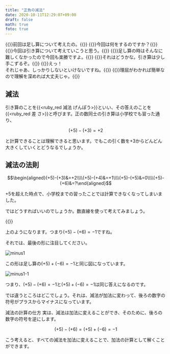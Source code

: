 ```yaml
---
title: "正負の減法"
date: 2020-10-11T12:29:07+09:00
draft: false
math: true
foto: true
---
```


{{<balloon-left>}}前回は足し算について考えたの。{{</balloon-left>}}
{{<balloon-right>}}今回は何をするのですか？{{</balloon-right>}}
{{<balloon-left>}}今回は引き算について考えていこうと思う。{{</balloon-left>}}
{{<balloon-right>}}足し算の時はそんなに難しくなかったので今回も楽勝ですよ。{{</balloon-right>}}
{{<balloon-left>}}それはどうかな。引き算は少し手こずるぞ。{{</balloon-left>}}
{{<balloon-right>}}えっ！  
それじゃあ、しっかりしないといけないですね。{{</balloon-right>}}
{{<balloon-left>}}理屈がわかれば簡単なので理解を深めれば大丈夫じゃ。{{</balloon-left>}}


 
## 減法
引き算のことを{{<ruby_red 減法 げんぽう>}}といい、その答えのことを{{<ruby_red 差 さ>}}と呼びます。正の数同士の引き算は小学校でも習った通り、

$$(+5)-(+3)=+2$$ 

と計算できることは理解できると思います。でもこの引く数を+3からどんどん大きくしていくとどうなるでしょうか。

## 減法の法則
$$\begin{aligned}(+5)-(+3)&=+2\\\\(+5)-(+4)&=+1\\\\(+5)-(+5)&=0\\\\(+5)-(+6)&=?\end{aligned}$$ 

$+5$を超えた時点で、小学校までの習ったことでは計算できなくなってしまいました。

ではどうすればいいのでしょうか。数直線を使って考えてみましょう。

{{<vimeo text="引き算動画" href="https://vimeo.com/263120994">}}

上のようになります。つまり$(+5)-(+6)=-1$ですね。

それでは、最後の形に注目してください。

![minus1](/math/minus1.png)

この形は足し算の$(+5)+(-6)=-1$と同じ図になっています。

![minus1-1](/math/minus1-1.png)

つまり、$(+5)-(+6)=-1$と$(+5)+(-6)=-1$は同じ答えになるのです。

では違うところはどこでしょう。それは、減法が加法に変わって、後ろの数字の符号がプラスからマイナスになっています。

減法の計算の仕方
実は、減法は加法に変えることができ、そのために、後ろの数字の符号を逆にします。

$$(+5)-(+6)=(+5)+(-6)=-1$$ 

こう考えると、すべての減法を加法に変えることで、加法の計算として解くことができます。

